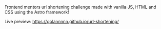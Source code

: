 Frontend mentors url shortening challenge made with vanilla JS, HTML and CSS using the Astro framework!

Live preview: https://golannnnn.github.io/url-shortening/
